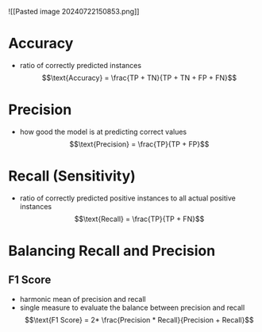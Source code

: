  ![[Pasted image 20240722150853.png]]

# Accuracy
- ratio of correctly predicted instances
$$\text{Accuracy} = \frac{TP + TN}{TP + TN + FP + FN}$$
# Precision
- how good the model is at predicting correct values
$$\text{Precision} = \frac{TP}{TP + FP}$$
# Recall (Sensitivity)
- ratio of correctly predicted positive instances to all actual positive instances
$$\text{Recall} = \frac{TP}{TP + FN}$$
# Balancing Recall and Precision

## F1 Score
- harmonic mean of precision and recall
- single measure to evaluate the balance between precision and recall
$$\text{F1 Score} = 2* \frac{Precision * Recall}{Precision + Recall}$$
